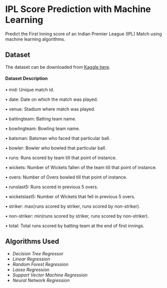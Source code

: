 # IPL Score Prediction with Machine Learning
Predict the First Inning score of an Indian Premier League (IPL) Match using machine learning algorithms.</br>
## Dataset
The dataset can be downloaded from [Kaggle here](https://www.kaggle.com/yuvrajdagur/ipl-dataset-season-2008-to-2017).
#### Dataset Description
• mid: Unique match id.

• date: Date on which the match was played.

• venue: Stadium where match was played.

• battingteam: Batting team name.

• bowlingteam: Bowling team name.

• batsman: Batsman who faced that particular ball.

• bowler: Bowler who bowled that particular ball.

• runs: Runs scored by team till that point of instance.

• wickets: Number of Wickets fallen of the team till that point of instance.

• overs: Number of Overs bowled till that point of instance.

• runslast5: Runs scored in previous 5 overs.

• wicketslast5: Number of Wickets that fell in previous 5 overs.

• striker: max(runs scored by striker, runs scored by non-striker).

• non-striker: min(runs scored by striker, runs scored by non-striker).

• total: Total runs scored by batting team at the end of first innings.

## Algorithms Used
- *Decision Tree Regressor*
- *Linear Regression*
- *Random Forest Regression*
- *Lasso Regression*
- *Support Vector Machine Regression*
- *Neural Network Regression*
